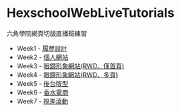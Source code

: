 # HexschoolWebLiveTutorials
六角學院網頁切版直播班練習

- Week1 - [履歷設計](https://ys60123in.github.io/HexschoolWebLiveTutorials/Week1/)
- Week2 - [個人網站](https://ys60123in.github.io/HexschoolWebLiveTutorials/Week2/)
- Week3 - [眼鏡形象網站(RWD、僅首頁)](https://ys60123in.github.io/HexschoolWebLiveTutorials/Week3/)
- Week4 - [眼鏡形象網站(RWD、多頁)](https://ys60123in.github.io/HexschoolWebLiveTutorials/Week4/dist/)
- Week5 - [後台版型](https://ys60123in.github.io/HexschoolWebLiveTutorials/Week5/dist/assignment.html)
- Week6 - [香水電商](https://ys60123in.github.io/HexschoolWebLiveTutorials/Week6/dist/)
- Week7 - [視差滾動](https://ys60123in.github.io/HexschoolWebLiveTutorials/Week7/)
